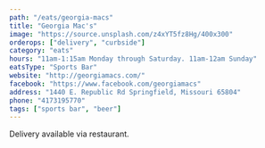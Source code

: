 ```yaml
---
path: "/eats/georgia-macs"
title: "Georgia Mac's"
image: "https://source.unsplash.com/z4xYT5fz8Hg/400x300"
orderops: ["delivery", "curbside"]
category: "eats"
hours: "11am-1:15am Monday through Saturday. 11am-12am Sunday"
eatsType: "Sports Bar"
website: "http://georgiamacs.com/"
facebook: "https://www.facebook.com/georgiamacs"
address: "1440 E. Republic Rd Springfield, Missouri 65804"
phone: "4173195770"
tags: ["sports bar", "beer"]
---
```


Delivery available via restaurant.

